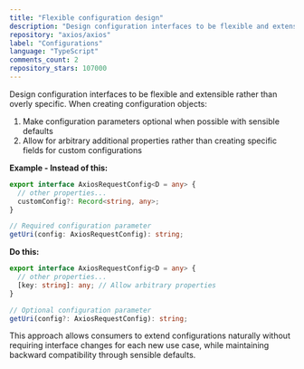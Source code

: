 ```yaml
---
title: "Flexible configuration design"
description: "Design configuration interfaces to be flexible and extensible rather than overly specific. When creating configuration objects, make configuration parameters optional when possible with sensible defaults and allow for arbitrary additional properties rather than creating specific fields for custom configurations."
repository: "axios/axios"
label: "Configurations"
language: "TypeScript"
comments_count: 2
repository_stars: 107000
---
```


Design configuration interfaces to be flexible and extensible rather than overly specific. When creating configuration objects:

1. Make configuration parameters optional when possible with sensible defaults
2. Allow for arbitrary additional properties rather than creating specific fields for custom configurations

**Example - Instead of this:**
```typescript
export interface AxiosRequestConfig<D = any> {
  // other properties...
  customConfig?: Record<string, any>;
}

// Required configuration parameter
getUri(config: AxiosRequestConfig): string;
```

**Do this:**
```typescript
export interface AxiosRequestConfig<D = any> {
  // other properties...
  [key: string]: any; // Allow arbitrary properties
}

// Optional configuration parameter
getUri(config?: AxiosRequestConfig): string;
```

This approach allows consumers to extend configurations naturally without requiring interface changes for each new use case, while maintaining backward compatibility through sensible defaults.